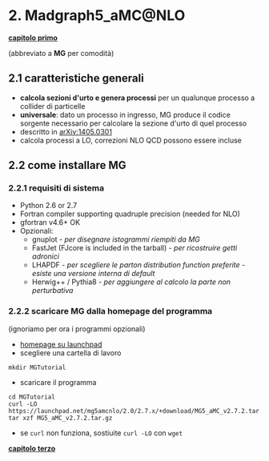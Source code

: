 # 2. Madgraph5_aMC@NLO

[**capitolo primo**](01_intro.md)

(abbreviato a **MG** per comodità)

## 2.1 caratteristiche generali

  * **calcola sezioni d'urto e genera processi** per un qualunque processo a collider di particelle
  * **universale**: dato un processo in ingresso, MG produce il codice sorgente necessario per calcolare la sezione d'urto di quel processo
  * descritto in [arXiv:1405.0301](https://arxiv.org/abs/1405.0301)
  * calcola processi a LO, correzioni NLO QCD possono essere incluse

## 2.2 come installare MG

### 2.2.1 requisiti di sistema

  * Python 2.6 or 2.7
  * Fortran compiler supporting quadruple precision (needed for NLO)
  * gfortran v4.6+ OK
  * Opzionali:
    * gnuplot - *per disegnare istogrammi riempiti da MG*
    * FastJet (FJcore is included in the tarball) - *per ricostruire getti adronici*
    * LHAPDF - *per scegliere le parton distribution function preferite - esiste una versione interna di default*
    * Herwig++ / Pythia8 - *per aggiungere al calcolo la parte non perturbativa*

### 2.2.2 scaricare MG dalla homepage del programma

(ignoriamo per ora i programmi opzionali)

  * [homepage su launchpad](https://launchpad.net/mg5amcnlo)
  * scegliere una cartella di lavoro
  ```
  mkdir MGTutorial
  ```
  * scaricare il programma
  ```
  cd MGTutorial
  curl -LO https://launchpad.net/mg5amcnlo/2.0/2.7.x/+download/MG5_aMC_v2.7.2.tar.gz
  tar xzf MG5_aMC_v2.7.2.tar.gz
  ```
  * se ```curl``` non funziona, sostiuite ```curl -LO``` con ```wget```


[**capitolo terzo**](03_firstRun.md)
